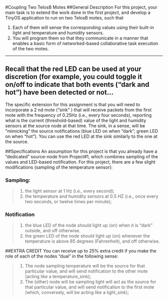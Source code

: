 #Coupling Two TelosB Motes
##General Description
For this project, your main task is to extend the work done in the first project, and develop a TinyOS application to run on two TelosB motes, such that
1. Each of them will sense the corresponding values using their built-in light and temperature and humidity sensors.
2. You will program them so that they communicate in a manner that enables a basic form of networked-based collaborative task execution of the two motes.
---
Recall that the red LED can be used at your discretion (for example, you could toggle it on/off to indicate that both events (“dark and hot”) have been detected or not...
---
The specific extension for this assignment is that you will need to incorporate a 2 nd mote (“sink” ) that will receive packets from the first mote with the frequency of 0.25Hz (i.e., every four seconds), reporting what is the current (threshold-based) value of the light and humidity sensors at the source node at that time. The sink, in a sense, will be “mimicking” the source notifications (blue LED on when “dark”; green LED on when “hot”). You can use the red LED at the sink similarly to the one at the source.

##Specifications
An assumption for this project is that you already have a “dedicated” source-node from Project#1, which combines sampling of the values and LED-based notification. For this project, there are a few slight modifications (sampling of the temperature sensor):

### Sampling:
>1. the light sensor at 1 Hz (i.e., every second);
>2. the temperature and humidity sensors at 0.5 HZ (i.e., once every two seconds, or twelve times per minute);

### Notification
>1. the blue LED of the node should light up (on) when it is “dark” outside, and off otherwise.
>2. the green LED of the node should light up (on) whenever the temperature is above 85 degrees (Fahrenheit), and off otherwise.

##EXTRA CREDIT
You can receive up to 25% extra credit if you make the role of each of the nodes “dual” in the following sense:
>1. The node sampling temperature will be the source for that particular value, and will send notification to the other mote (acting like a temperature_sink);
>2. The (other) node will be sampling light will act as the source for that particular value, and will send notification to the first mote (which, conversely, will be acting like a light_sink);
